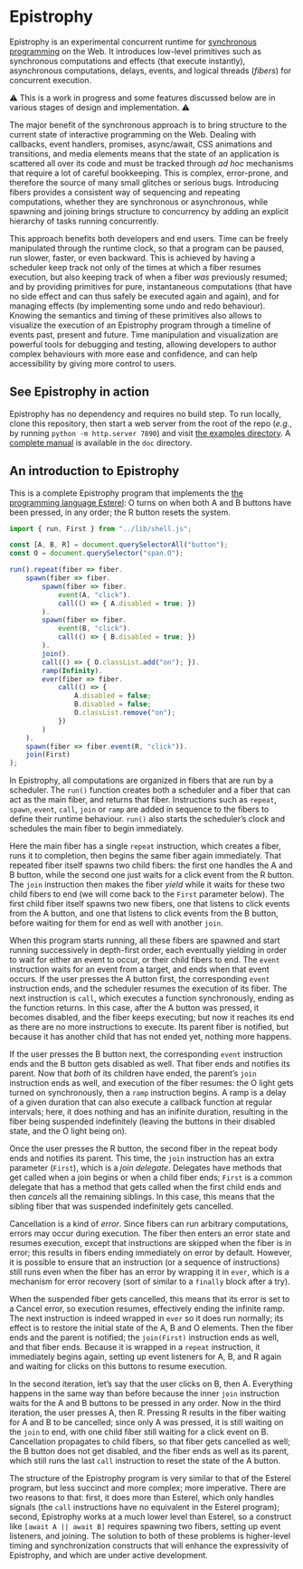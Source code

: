 # Epistrophy

Epistrophy is an experimental concurrent runtime for [synchronous programming](https://en.wikipedia.org/wiki/Synchronous_programming_language) on the Web. It introduces low-level primitives such as synchronous computations and effects (that execute instantly), asynchronous computations, delays, events, and logical threads (_fibers_) for concurrent execution.

⚠️ This is a work in progress and some features discussed below are in various stages of design and implementation. ⚠️

The major benefit of the synchronous approach is to bring structure to the current state of interactive programming on the Web. Dealing with callbacks, event handlers, promises, async/await, CSS animations and transitions, and media elements means that the state of an application is scattered all over its code and must be tracked through _ad hoc_ mechanisms that require a lot of careful bookkeeping. This is complex, error-prone, and therefore the source of many small glitches or serious bugs. Introducing fibers provides a consistent way of sequencing and repeating computations, whether they are synchronous or asynchronous, while spawning and joining brings structure to concurrency by adding an explicit hierarchy of tasks running concurrently.

This approach benefits both developers and end users. Time can be freely manipulated through the runtime clock, so that a program can be paused, run slower, faster, or even backward. This is achieved by having a scheduler keep track not only of the times at which a fiber resumes execution, but also keeping track of when a fiber _was_ previously resumed; and by providing primitives for pure, instantaneous computations (that have no side effect and can thus safely be executed again and again), and for managing effects (by implementing some undo and redo behaviour). Knowing the semantics and timing of these primitives also allows to visualize the execution of an Epistrophy program through a timeline of events past, present and future. Time manipulation and visualization are powerful tools for debugging and testing, allowing developers to author complex behaviours with more ease and confidence, and can help accessibility by giving more control to users.

## See Epistrophy in action

Epistrophy has no dependency and requires no build step. To run locally, clone this repository, then start a web server from the root of the repo (_e.g._, by running `python -m http.server 7890`) and visit [the examples directory](http://localhost:7890/examples/). A [complete manual](doc/manual.md) is available in the `doc` directory.

## An introduction to Epistrophy

This is a complete Epistrophy program that implements the [the programming language Esterel](https://en.wikipedia.org/wiki/Esterel): O turns on when both A and B buttons have been pressed, in any order; the R button resets the system.

```js
import { run, First } from "../lib/shell.js";

const [A, B, R] = document.querySelectorAll("button");
const O = document.querySelector("span.O");

run().repeat(fiber => fiber.
    spawn(fiber => fiber.
        spawn(fiber => fiber.
            event(A, "click").
            call(() => { A.disabled = true; })
        ).
        spawn(fiber => fiber.
            event(B, "click").
            call(() => { B.disabled = true; })
        ).
        join().
        call(() => { O.classList.add("on"); }).
        ramp(Infinity).
        ever(fiber => fiber.
            call(() => {
                A.disabled = false;
                B.disabled = false;
                O.classList.remove("on");
            })
        )
    ).
    spawn(fiber => fiber.event(R, "click")).
    join(First)
);
```

In Epistrophy, all computations are organized in fibers that are run by a scheduler. The `run()` function creates both a scheduler and a fiber that can act as the main fiber, and returns that fiber. Instructions such as `repeat`, `spawn`, `event`, `call`, `join` or `ramp` are added in sequence to the fibers to define their runtime behaviour. `run()` also starts the scheduler’s clock and schedules the main fiber to begin immediately.

Here the main fiber has a single `repeat` instruction, which creates a fiber, runs it to completion, then begins the same fiber again immediately. That repeated fiber itself spawns two child fibers: the first one handles the A and B button, while the second one just waits for a click event from the R button. The `join` instruction then makes the fiber _yield_ while it waits for these two child fibers to end (we will come back to the `First` parameter below). The first child fiber itself spawns two new fibers, one that listens to click events from the A button, and one that listens to click events from the B button, before waiting for them for end as well with another `join`.

When this program starts running, all these fibers are spawned and start running successively in depth-first order, each eventually yielding in order to wait for either an event to occur, or their child fibers to end. The `event` instruction waits for an event from a target, and ends when that event occurs. If the user presses the A button first, the corresponding `event` instruction ends, and the scheduler resumes the execution of its fiber. The next instruction is `call`, which executes a function synchronously, ending as the function returns. In this case, after the A button was pressed, it becomes disabled, and the fiber keeps executing; but now it reaches its end as there are no more instructions to execute. Its parent fiber is notified, but because it has another child that has not ended yet, nothing more happens.

If the user presses the B button next, the corresponding `event` instruction ends and the B button gets disabled as well. That fiber ends and notifies its parent. Now that _both_ of its children have ended, the parent’s `join` instruction ends as well, and execution of the fiber resumes: the O light gets turned on synchronously, then a `ramp` instruction begins. A ramp is a delay of a given duration that can also execute a callback function at regular intervals; here, it does nothing and has an inifinite duration, resulting in the fiber being suspended indefinitely (leaving the buttons in their disabled state, and the O light being on).

Once the user presses the R button, the second fiber in the repeat body ends and notifies its parent. This time, the `join` instruction has an extra parameter (`First`), which is a _join delegate_. Delegates have methods that get called when a join begins or when a child fiber ends; `First` is a common delegate that has a method that gets called when the first child ends and then _cancels_ all the remaining siblings. In this case, this means that the sibling fiber that was suspended indefinitely gets cancelled.

Cancellation is a kind of _error_. Since fibers can run arbitrary computations, errors may occur during execution. The fiber then enters an error state and resumes execution, except that instructions are skipped when the fiber is in error; this results in fibers ending immediately on error by default. However, it is possible to ensure that an instruction (or a sequence of instructions) still runs even when the fiber has an error by wrapping it in `ever`, which is a mechanism for error recovery (sort of similar to a `finally` block after a try).

When the suspended fiber gets cancelled, this means that its error is set to a Cancel error, so execution resumes, effectively ending the infinite ramp. The next instruction is indeed wrapped in `ever` so it does run normally; its effect is to restore the initial state of the A, B and O elements. Then the fiber ends and the parent is notified; the `join(First)` instruction ends as well, and that fiber ends. Because it is wrapped in a `repeat` instruction, it immediately begins again, setting up event listeners for A, B, and R again and waiting for clicks on this buttons to resume execution.

In the second iteration, let’s say that the user clicks on B, then A. Everything happens in the same way than before because the inner `join` instruction waits for the A and B buttons to be pressed in any order. Now in the third iteration, the user presses A, then R. Pressing R results in the fiber waiting for A and B to be cancelled; since only A was pressed, it is still waiting on the `join` to end, with one child fiber still waiting for a click event on B. Cancellation propagates to child fibers, so that fiber gets cancelled as well; the B button does not get disabled, and the fiber ends as well as its parent, which still runs the last `call` instruction to reset the state of the A button.

The structure of the Epistrophy program is very similar to that of the Esterel program, but less succinct and more complex; more imperative. There are two reasons to that: first, it does more than Esterel, which only handles signals (the `call` instructions have no equivalent in the Esterel program); second, Epistrophy works at a much lower level than Esterel, so a construct like `[await A || await B]` requires spawning two fibers, setting up event listeners, and joining. The solution to both of these problems is higher-level timing and synchronization constructs that will enhance the expressivity of Epistrophy, and which are under active development.

